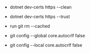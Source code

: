 * dotnet dev-certs https --clean
* dotnet dev-certs https --trust

* run git rm --cached
* git config --global core.autocrlf false
* git config --local core.autocrlf false